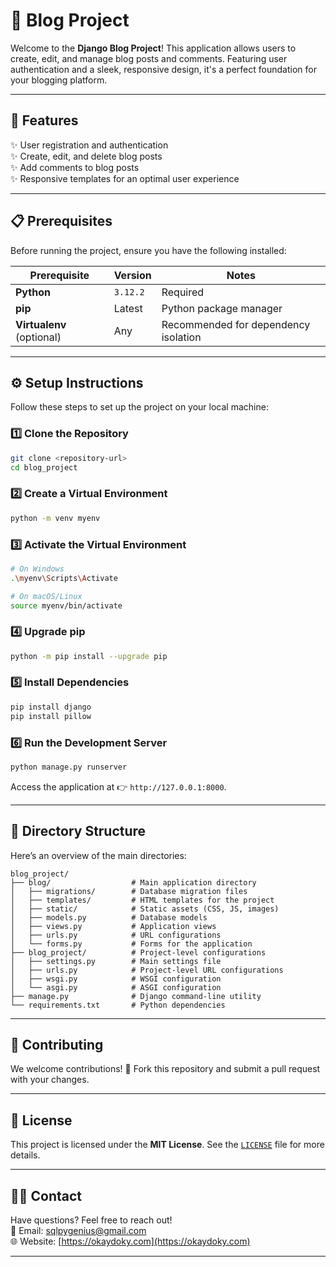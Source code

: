 
# 🌟 Blog Project

Welcome to the **Django Blog Project**! This application allows users to create, edit, and manage blog posts and comments. Featuring user authentication and a sleek, responsive design, it's a perfect foundation for your blogging platform.

---

## 🚀 Features

✨ User registration and authentication  
✨ Create, edit, and delete blog posts  
✨ Add comments to blog posts  
✨ Responsive templates for an optimal user experience  

---

## 📋 Prerequisites

Before running the project, ensure you have the following installed:

| Prerequisite           | Version    | Notes                           |
|-------------------------|------------|---------------------------------|
| **Python**             | `3.12.2`   | Required                       |
| **pip**                | Latest     | Python package manager         |
| **Virtualenv** (optional) | Any      | Recommended for dependency isolation |

---

## ⚙️ Setup Instructions

Follow these steps to set up the project on your local machine:

### 1️⃣ Clone the Repository
```bash
git clone <repository-url>
cd blog_project
```

### 2️⃣ Create a Virtual Environment
```bash
python -m venv myenv
```

### 3️⃣ Activate the Virtual Environment
```bash
# On Windows
.\myenv\Scripts\Activate

# On macOS/Linux
source myenv/bin/activate
```

### 4️⃣ Upgrade pip
```bash
python -m pip install --upgrade pip
```

### 5️⃣ Install Dependencies
```bash
pip install django
pip install pillow
```

### 6️⃣ Run the Development Server
```bash
python manage.py runserver
```

Access the application at 👉 `http://127.0.0.1:8000`.

---

## 📂 Directory Structure

Here’s an overview of the main directories:

```plaintext
blog_project/
├── blog/                  # Main application directory
│   ├── migrations/        # Database migration files
│   ├── templates/         # HTML templates for the project
│   ├── static/            # Static assets (CSS, JS, images)
│   ├── models.py          # Database models
│   ├── views.py           # Application views
│   ├── urls.py            # URL configurations
│   └── forms.py           # Forms for the application
├── blog_project/          # Project-level configurations
│   ├── settings.py        # Main settings file
│   ├── urls.py            # Project-level URL configurations
│   ├── wsgi.py            # WSGI configuration
│   └── asgi.py            # ASGI configuration
├── manage.py              # Django command-line utility
└── requirements.txt       # Python dependencies
```

---

## 🤝 Contributing

We welcome contributions! 🎉 Fork this repository and submit a pull request with your changes.

---

## 📜 License

This project is licensed under the **MIT License**. See the [`LICENSE`](./LICENSE) file for more details.

---

## 🧑‍💻 Contact

Have questions? Feel free to reach out!  
📧 Email: [sqlpygenius@gmail.com](mailto:sqlpygenius@gmail.com)  
🌐 Website: [https://okaydoky.com](https://okaydoky.com)

---
